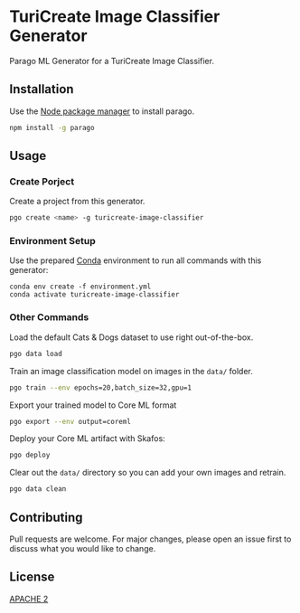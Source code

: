 # TuriCreate Image Classifier Generator

Parago ML Generator for a TuriCreate Image Classifier.

## Installation

Use the [Node package manager](https://www.npmjs.com/package/parago) to install parago.

```bash
npm install -g parago
```


## Usage

### Create Porject
Create a project from this generator.
```bash
pgo create <name> -g turicreate-image-classifier
```

### Environment Setup
Use the prepared [Conda](https://docs.conda.io/projects/conda/en/latest/user-guide/install/macos.html) environment to run all commands with this generator:
```
conda env create -f environment.yml
conda activate turicreate-image-classifier
```

### Other Commands
Load the default Cats & Dogs dataset to use right out-of-the-box.
```bash
pgo data load
```

Train an image classification model on images in the `data/` folder.
```bash
pgo train --env epochs=20,batch_size=32,gpu=1
```

Export your trained model to Core ML format
```bash
pgo export --env output=coreml
```

Deploy your Core ML artifact with Skafos:
```bash
pgo deploy
```

Clear out the `data/` directory so you can add your own images and retrain.
```bash
pgo data clean
```

## Contributing
Pull requests are welcome. For major changes, please open an issue first to discuss what you would like to change.

## License
[APACHE 2](https://choosealicense.com/licenses/apache-2.0/)
